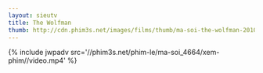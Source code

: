 ```yaml
---
layout: sieutv
title: The Wolfman
thumb: http://cdn.phim3s.net/images/films/thumb/ma-soi-the-wolfman-2010.jpg
---
```

{% include jwpadv src='//phim3s.net/phim-le/ma-soi_4664/xem-phim//video.mp4' %}